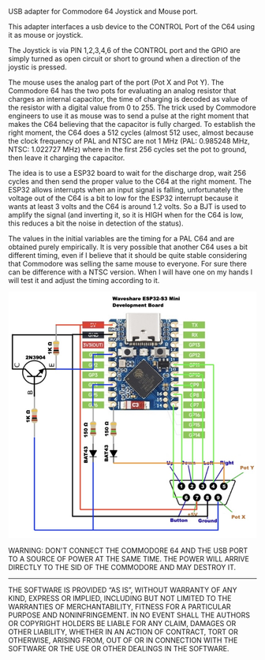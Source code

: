 USB adapter for Commodore 64 Joystick and Mouse port.

This adapter interfaces a usb device to the CONTROL Port of the C64 using it as mouse or joystick.

The Joystick is via PIN 1,2,3,4,6 of the CONTROL port and the GPIO are simply turned as open circuit or short to ground when a direction of the joystic is pressed.

The mouse uses the analog part of the port (Pot X and Pot Y).
The Commodore 64 has the two pots for evaluating an analog resistor that charges an internal capacitor, the time of charging is decoded as value of the resistor with a digital value from 0 to 255. The trick used by Commodore engineers to use it as mouse was to send a pulse at the right moment that makes the C64 believing that the capacitor is fully charged.
To establish the right moment, the C64 does a 512 cycles (almost 512 usec, almost because the clock frequency of PAL and NTSC are not 1 MHz (PAL: 0.985248 MHz, NTSC: 1.022727 MHz) where in the first 256 cycles set the pot to ground, then leave it charging the capacitor.

The idea is to use a ESP32 board to wait for the discharge drop, wait 256 cycles and then send the proper value to the C64 at the right moment.
The ESP32 allows interrupts when an input signal is falling, unfortunately the voltage out of the C64 is a bit to low for the ESP32 interrupt because it wants at least 3 volts and the C64 is around 1.2 volts. So a BJT is used to amplify the signal (and inverting it, so it is HIGH when for the C64 is low, this reduces a bit the noise in detection of the status).

The values in the initial variables are the timing for a PAL C64 and are obtained purely empirically. It is very possible that another C64 uses a bit different timing, even if I believe that it should be quite stable considering that Commodore was selling the same mouse to everyone. For sure there can be difference with a NTSC version. When I will have one on my hands I will test it and adjust the timing according to it.

![](https://github.com/emanuelelaface/USBtoC64/blob/main/Schematic.jpeg)

WARNING: DON'T CONNECT THE COMMODORE 64 AND THE USB PORT TO A SOURCE OF POWER AT THE SAME TIME.
THE POWER WILL ARRIVE DIRECTLY TO THE SID OF THE COMMODORE AND MAY DESTROY IT.

---

THE SOFTWARE IS PROVIDED “AS IS”, WITHOUT WARRANTY OF ANY KIND, EXPRESS OR IMPLIED, INCLUDING BUT NOT LIMITED TO THE WARRANTIES OF MERCHANTABILITY, FITNESS FOR A PARTICULAR PURPOSE AND NONINFRINGEMENT. IN NO EVENT SHALL THE AUTHORS OR COPYRIGHT HOLDERS BE LIABLE FOR ANY CLAIM, DAMAGES OR OTHER LIABILITY, WHETHER IN AN ACTION OF CONTRACT, TORT OR OTHERWISE, ARISING FROM, OUT OF OR IN CONNECTION WITH THE SOFTWARE OR THE USE OR OTHER DEALINGS IN THE SOFTWARE.
